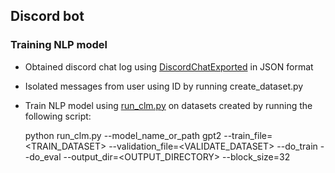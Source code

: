 ## Discord bot
### Training NLP model

 - Obtained discord chat log using [DiscordChatExported](https://github.com/Tyrrrz/DiscordChatExporter) in JSON format
 - Isolated messages from user using ID by running create_dataset.py
 - Train NLP model using [run_clm.py](https://github.com/huggingface/transformers/blob/master/examples/language-modeling/run_clm.py) on datasets created by running the following script:

    python run_clm.py --model_name_or_path gpt2 --train_file=<TRAIN_DATASET> --validation_file=<VALIDATE_DATASET> --do_train --do_eval --output_dir=<OUTPUT_DIRECTORY> --block_size=32

